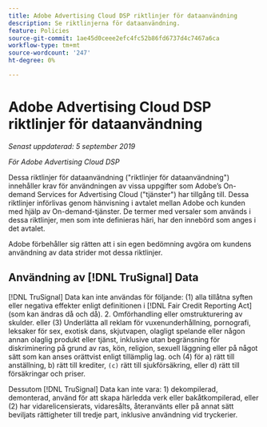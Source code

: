 ```yaml
---
title: Adobe Advertising Cloud DSP riktlinjer för dataanvändning
description: Se riktlinjerna för dataanvändning.
feature: Policies
source-git-commit: 1ae45d0ceee2efc4fc52b86fd6737d4c7467a6ca
workflow-type: tm+mt
source-wordcount: '247'
ht-degree: 0%

---
```


# Adobe Advertising Cloud DSP riktlinjer för dataanvändning

*Senast uppdaterad: 5 september 2019*

*För Adobe Advertising Cloud DSP*

Dessa riktlinjer för dataanvändning (&quot;riktlinjer för dataanvändning&quot;) innehåller krav för användningen av vissa uppgifter som Adobe’s On-demand Services for Advertising Cloud (&quot;tjänster&quot;) har tillgång till. Dessa riktlinjer införlivas genom hänvisning i avtalet mellan Adobe och kunden med hjälp av On-demand-tjänster. De termer med versaler som används i dessa riktlinjer, men som inte definieras häri, har den innebörd som anges i det avtalet.

Adobe förbehåller sig rätten att i sin egen bedömning avgöra om kundens användning av data strider mot dessa riktlinjer.

## Användning av [!DNL TruSignal] Data

[!DNL TruSignal] Data kan inte användas för följande: (1) alla tillåtna syften eller negativa effekter enligt definitionen i [!DNL Fair Credit Reporting Act] (som kan ändras då och då). 2. Omförhandling eller omstrukturering av skulder. eller (3) Underlätta all reklam för vuxenunderhållning, pornografi, leksaker för sex, exotisk dans, skjutvapen, olagligt spelande eller någon annan olaglig produkt eller tjänst, inklusive utan begränsning för diskriminering på grund av ras, kön, religion, sexuell läggning eller på något sätt som kan anses orättvist enligt tillämplig lag. och (4) för a) rätt till anställning, b) rätt till krediter, `(c)` rätt till sjukförsäkring, eller d) rätt till försäkringar och priser.<!-- I used backticks in the previous sentence to prevent ( c ) from displaying as a copyright symbol. I think the OS does that. Using HTML code for the parentheses doesn't prevent it. -->

Dessutom [!DNL TruSignal] Data kan inte vara: 1) dekompilerad, demonterad, använd för att skapa härledda verk eller bakåtkompilerad, eller (2) har vidarelicensierats, vidaresålts, återanvänts eller på annat sätt beviljats rättigheter till tredje part, inklusive användning vid tryckerier.
